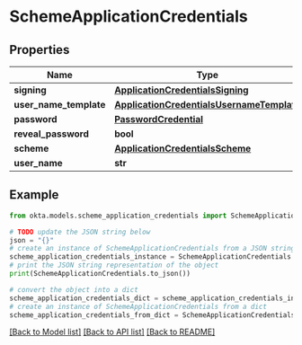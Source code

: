 # SchemeApplicationCredentials


## Properties

Name | Type | Description | Notes
------------ | ------------- | ------------- | -------------
**signing** | [**ApplicationCredentialsSigning**](ApplicationCredentialsSigning.md) |  | [optional] 
**user_name_template** | [**ApplicationCredentialsUsernameTemplate**](ApplicationCredentialsUsernameTemplate.md) |  | [optional] 
**password** | [**PasswordCredential**](PasswordCredential.md) |  | [optional] 
**reveal_password** | **bool** |  | [optional] 
**scheme** | [**ApplicationCredentialsScheme**](ApplicationCredentialsScheme.md) |  | [optional] 
**user_name** | **str** |  | [optional] 

## Example

```python
from okta.models.scheme_application_credentials import SchemeApplicationCredentials

# TODO update the JSON string below
json = "{}"
# create an instance of SchemeApplicationCredentials from a JSON string
scheme_application_credentials_instance = SchemeApplicationCredentials.from_json(json)
# print the JSON string representation of the object
print(SchemeApplicationCredentials.to_json())

# convert the object into a dict
scheme_application_credentials_dict = scheme_application_credentials_instance.to_dict()
# create an instance of SchemeApplicationCredentials from a dict
scheme_application_credentials_from_dict = SchemeApplicationCredentials.from_dict(scheme_application_credentials_dict)
```
[[Back to Model list]](../README.md#documentation-for-models) [[Back to API list]](../README.md#documentation-for-api-endpoints) [[Back to README]](../README.md)


